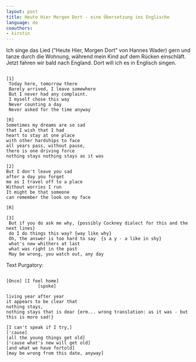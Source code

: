 ```yaml
---
layout: post
title: Heute Hier Morgen Dort - eine Übersetzung ins Englische
language: de
coauthors:
- kirstin
---
```


Ich singe das Lied ("Heute Hier, Morgen Dort" von Hannes Wader)
gern und tanze durch die Wohnung,
während mein Kind auf dem Rücken einschläft.
Jetzt fahren wir bald nach England.
Dort will ich es in Englisch singen.

```

[1]
 Today here, tomorrow there
 Barely arrived, I leave somewhere
 But I never had any complaint.
 I myself chose this way
 Never counting a day
 Never asked for the time anyway

[R]
Sometimes my dreams are so sad
that I wish that I had
heart to stay at one place
with other hardships to face
all years pass, without pause,
there is one driving force
nothing stays nothing stays as it was

[2]
But I don't leave you sad
after a day you forget
me as I travel off to a place
Without worries I run
It might be that someone
can remember the look on my face

[R]

[3]
 But if you do ask me why, {possibly Cockney dialect for this and the next lines}
 do I do things this way? {way like why}
 Oh, the answer is too hard to say  {s a y - a like in shy}
 what's new whithers at last
 what was right in the past
 May be wrong, you watch out, any day

```

Text Purgatory:

```

[Once] [I feel home]
            [spoke]

living year after year
it appears to be clear that
nothing stays,
nothing stays that is dear {erm... wrong translation: as it was - but this is more sad!}

[I can't speak if I try,]
['cause]
[all the young things get old]
['cause what's new will get old]
[and what we have fortold]
[may be wrong from this date, anyway]


```

